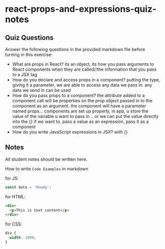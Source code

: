 # react-props-and-expressions-quiz-notes

## Quiz Questions

Answer the following questions in the provided markdown file before turning in this exercise:

- What are props in React?
  its an object, its how you pass arguments to React components when they are called//the information that you pass to a JSX tag
- How do you declare and access props in a component?
  putting the type, giving it a parameter, we are able to access any data we pass in. any data we send in can be used
- How do you pass props to a component?
  the attribute added to a component call will be properties on the prop object passed in to the component as an argument. the component will have a parameter named props... components are set up properly, in app, u store the value of the variable u want to pass in .. or we can put the value directly into the {} if we want to. pass a value as an expression, pass it as a component
- How do you write JavaScript expressions in JSX?
  with {}

## Notes

All student notes should be written here.

How to write `Code Examples` in markdown

for JS:

```javascript
const data = 'Howdy';
```

for HTML:

```html
<div>
  <p>This is text content</p>
</div>
```

for CSS:

```css
div {
  width: 100%;
}
```
